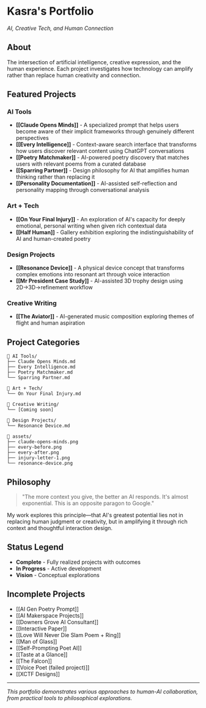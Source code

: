 # Kasra's Portfolio

*AI, Creative Tech, and Human Connection*

## About

The intersection of artificial intelligence, creative expression, and the human experience. Each project investigates how technology can amplify rather than replace human creativity and connection.

## Featured Projects

### AI Tools
- **[[Claude Opens Minds]]** - A specialized prompt that helps users become aware of their implicit frameworks through genuinely different perspectives
- **[[Every Intelligence]]** - Context-aware search interface that transforms how users discover relevant content using ChatGPT conversations
- **[[Poetry Matchmaker]]** - AI-powered poetry discovery that matches users with relevant poems from a curated database
- **[[Sparring Partner]]** - Design philosophy for AI that amplifies human thinking rather than replacing it
- **[[Personality Documentation]]** - AI-assisted self-reflection and personality mapping through conversational analysis

### Art + Tech
- **[[On Your Final Injury]]** - An exploration of AI's capacity for deeply emotional, personal writing when given rich contextual data
- **[[Half Human]]** - Gallery exhibition exploring the indistinguishability of AI and human-created poetry

### Design Projects
- **[[Resonance Device]]** - A physical device concept that transforms complex emotions into resonant art through voice interaction
- **[[Mr President Case Study]]** - AI-assisted 3D trophy design using 2D→3D→refinement workflow

### Creative Writing
- **[[The Aviator]]** - AI-generated music composition exploring themes of flight and human aspiration

## Project Categories

```
📁 AI Tools/
├── Claude Opens Minds.md
├── Every Intelligence.md
├── Poetry Matchmaker.md
└── Sparring Partner.md

📁 Art + Tech/
└── On Your Final Injury.md

📁 Creative Writing/
└── [Coming soon]

📁 Design Projects/
└── Resonance Device.md

📁 assets/
├── claude-opens-minds.png
├── every-before.png
├── every-after.png
├── injury-letter-1.png
└── resonance-device.png
```

## Philosophy

> "The more context you give, the better an AI responds. It's almost exponential. This is an opposite paragon to Google."

My work explores this principle—that AI's greatest potential lies not in replacing human judgment or creativity, but in amplifying it through rich context and thoughtful interaction design.

## Status Legend
- **Complete** - Fully realized projects with outcomes
- **In Progress** - Active development
- **Vision** - Conceptual explorations

## Incomplete Projects

- [[AI Gen Poetry Prompt]]
- [[AI Makerspace Projects]]
- [[Downers Grove AI Consultant]]
- [[Interactive Paper]]
- [[Love Will Never Die Slam Poem + Ring]]
- [[Man of Glass]]
- [[Self-Prompting Poet AI]]
- [[Taste at a Glance]]
- [[The Falcon]]
- [[Voice Poet (failed project)]]
- [[XCTF Designs]]

---

*This portfolio demonstrates various approaches to human-AI collaboration, from practical tools to philosophical explorations.*